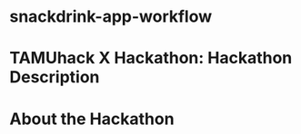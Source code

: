 # snackdrink-app-workflow


















# TAMUhack X Hackathon: Hackathon Description
# About the Hackathon
